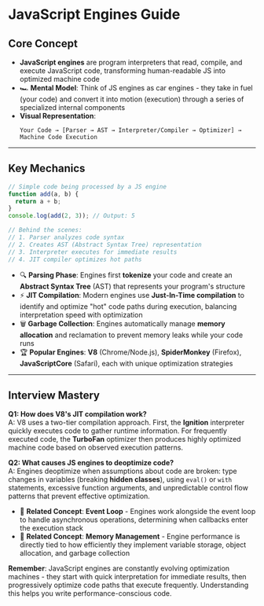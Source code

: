 # JavaScript Engines Guide

## Core Concept
- **JavaScript engines** are program interpreters that read, compile, and execute JavaScript code, transforming human-readable JS into optimized machine code
- 🏎️ **Mental Model**: Think of JS engines as car engines - they take in fuel (your code) and convert it into motion (execution) through a series of specialized internal components
- **Visual Representation**:
  ```
  Your Code → [Parser → AST → Interpreter/Compiler → Optimizer] → Machine Code Execution
  ```

---

## Key Mechanics
```javascript
// Simple code being processed by a JS engine
function add(a, b) {
  return a + b;
}
console.log(add(2, 3)); // Output: 5

// Behind the scenes:
// 1. Parser analyzes code syntax
// 2. Creates AST (Abstract Syntax Tree) representation
// 3. Interpreter executes for immediate results
// 4. JIT compiler optimizes hot paths
```

- 🔍 **Parsing Phase**: Engines first **tokenize** your code and create an **Abstract Syntax Tree** (AST) that represents your program's structure
- ⚡ **JIT Compilation**: Modern engines use **Just-In-Time compilation** to identify and optimize "hot" code paths during execution, balancing interpretation speed with optimization
- 🗑️ **Garbage Collection**: Engines automatically manage **memory allocation** and reclamation to prevent memory leaks while your code runs
- 🏆 **Popular Engines**: **V8** (Chrome/Node.js), **SpiderMonkey** (Firefox), **JavaScriptCore** (Safari), each with unique optimization strategies

---

## Interview Mastery

**Q1: How does V8's JIT compilation work?**  
A: V8 uses a two-tier compilation approach. First, the **Ignition** interpreter quickly executes code to gather runtime information. For frequently executed code, the **TurboFan** optimizer then produces highly optimized machine code based on observed execution patterns.

**Q2: What causes JS engines to deoptimize code?**  
A: Engines deoptimize when assumptions about code are broken: type changes in variables (breaking **hidden classes**), using `eval()` or `with` statements, excessive function arguments, and unpredictable control flow patterns that prevent effective optimization.

- 🧩 **Related Concept**: **Event Loop** - Engines work alongside the event loop to handle asynchronous operations, determining when callbacks enter the execution stack 
- 🔄 **Related Concept**: **Memory Management** - Engine performance is directly tied to how efficiently they implement variable storage, object allocation, and garbage collection

**Remember**: JavaScript engines are constantly evolving optimization machines - they start with quick interpretation for immediate results, then progressively optimize code paths that execute frequently. Understanding this helps you write performance-conscious code.
